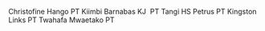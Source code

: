 Christofine Hango PT
Kiimbi Barnabas KJ  PT
Tangi HS Petrus PT
Kingston Links PT
Twahafa Mwaetako PT
